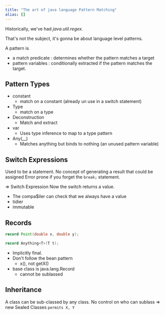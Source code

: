 ```yaml
---
title: "The art of java language Pattern Matching"
alias: []
---
```


Historically, we've had *java.util.regex*.

That's not the subject, it's gonna be about language level patterns.

A pattern is
- a match predicate : determines whether the pattern matches a target
- pattern variables : conditionally extracted if the pattern matches the target.

## Pattern Types
- constant
	- match on a constant (already un use in a switch statement)
- Type
	- match on a type
- Deconstruction
	- Match and extract
- var
	- Uses type inference to map to a type pattern
- Any(__)
	- Matches anything but binds to nothing (an unused pattern variable)


## Switch Expressions
Used to be a statement. No concept of generating a result that could be assigned
Error prone if you forget the `break;` statement.

=> Switch Expression
Now the switch returns a value.
- The compa$iler can check that we always have a value
- tidier
- immutable

## Records
```java
record Point(double x, double y);

record Anything<T>(T t);
```

* Implicitly final.
* Don't follow the bean pattern
	* x(), not getX()
* base class is java.lang.Record
	* cannot be sublassed

## Inheritance
A class can be sub-classed by any class. No control on who can sublass
=> new Sealed Classes
`permits X, Y` 

